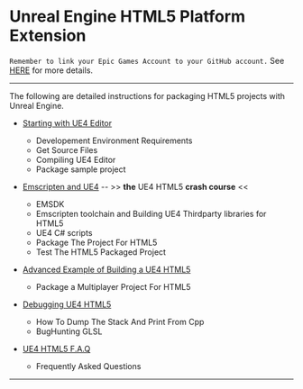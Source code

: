 # Unreal Engine HTML5 Platform Extension

`Remember to link your Epic Games Account to your GitHub account.`
See [HERE](../../../README.md) for more details.

* * *
The following are detailed instructions for packaging HTML5 projects with Unreal Engine.

- [Starting with UE4 Editor](README.0.building.UE4.Editor.md)
	- Developement Environment Requirements
	- Get Source Files
	- Compiling UE4 Editor
	- Package sample project

- [Emscripten and UE4](README.1.emscripten.UE4.HTML5.md) -- >> **the** UE4 HTML5 **crash course** <<
	- EMSDK
	- Emscripten toolchain and Building UE4 Thirdparty libraries for HTML5
	- UE4 C# scripts
	- Package The Project For HTML5
	- Test The HTML5 Packaged Project

- [Advanced Example of Building a UE4 HTML5](README.2.advanced.UE4.HTML5.md)
	- Package a Multiplayer Project For HTML5

- [Debugging UE4 HTML5](README.3.debugging.UE4.HTML5.md)
	- How To Dump The Stack And Print From Cpp
	- BugHunting GLSL

- [UE4 HTML5 F.A.Q](README.4.faq.UE4.HTML5.md)
	- Frequently Asked Questions

* * *

